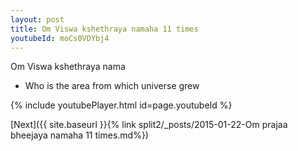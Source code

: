 ```yaml
---
layout: post
title: Om Viswa kshethraya namaha 11 times
youtubeId: moCs0VDYbj4
---
```

 
 
Om Viswa kshethraya nama 
 
 -  Who is the area from which universe grew 
 
  
 
  
 
 
 
 
 
 


{% include youtubePlayer.html id=page.youtubeId %}
 
[Next]({{ site.baseurl }}{% link  split2/_posts/2015-01-22-Om prajaa bheejaya namaha 11 times.md%})
 
